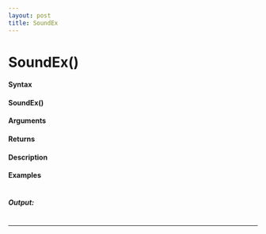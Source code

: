 ```yaml
---
layout: post
title: SoundEx
---
```


# SoundEx()


#### Syntax

#### SoundEx()

#### Arguments

#### Returns

#### Description

#### Examples

```

```

##### Output:

```

```

---